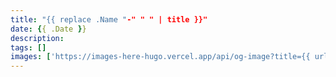 ```yaml
---
title: "{{ replace .Name "-" " " | title }}"
date: {{ .Date }}
description: 
tags: []
images: ['https://images-here-hugo.vercel.app/api/og-image?title={{ urlquery (replace .Name "-" " " | title) }}']
---
```


